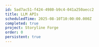 ```yaml
---
id: 5ad7ac51-f424-4980-b9c4-041a250aecc2
title: LLM APIs
scheduledTime: 2025-08-10T10:00:00.000Z
completed: true
project: Storyline Forge
order: 0
persistent: true
---
```



